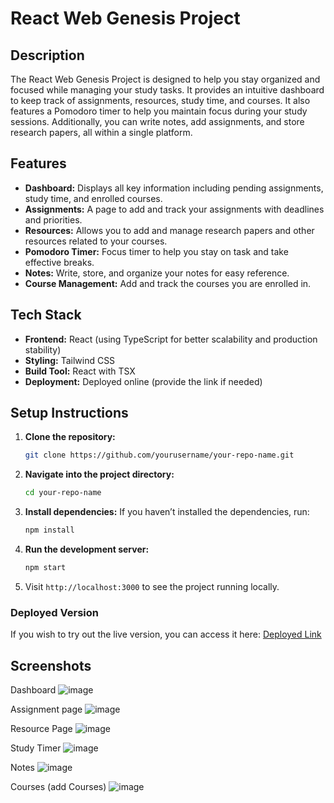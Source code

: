 # React Web Genesis Project

## Description
The React Web Genesis Project is designed to help you stay organized and focused while managing your study tasks. It provides an intuitive dashboard to keep track of assignments, resources, study time, and courses. It also features a Pomodoro timer to help you maintain focus during your study sessions. Additionally, you can write notes, add assignments, and store research papers, all within a single platform.

## Features
- **Dashboard:** Displays all key information including pending assignments, study time, and enrolled courses.
- **Assignments:** A page to add and track your assignments with deadlines and priorities.
- **Resources:** Allows you to add and manage research papers and other resources related to your courses.
- **Pomodoro Timer:** Focus timer to help you stay on task and take effective breaks.
- **Notes:** Write, store, and organize your notes for easy reference.
- **Course Management:** Add and track the courses you are enrolled in.

## Tech Stack
- **Frontend:** React (using TypeScript for better scalability and production stability)
- **Styling:** Tailwind CSS
- **Build Tool:** React with TSX
- **Deployment:** Deployed online (provide the link if needed)

## Setup Instructions
1. **Clone the repository:**
   ```bash
   git clone https://github.com/yourusername/your-repo-name.git
   ```
2. **Navigate into the project directory:**
   ```bash
   cd your-repo-name
   ```
3. **Install dependencies:**
   If you haven’t installed the dependencies, run:
   ```bash
   npm install
   ```
4. **Run the development server:**
   ```bash
   npm start
   ```
5. Visit `http://localhost:3000` to see the project running locally.

### Deployed Version
If you wish to try out the live version, you can access it here: [Deployed Link](Yhttps://react-web-genesis-project.vercel.app/)

## Screenshots
Dashboard
![image](https://github.com/user-attachments/assets/8fbf907d-4b03-4858-af57-67bb132032f8)

Assignment page
![image](https://github.com/user-attachments/assets/a5d82282-4365-4f68-b554-c8d00229f2c0)

Resource Page 
![image](https://github.com/user-attachments/assets/6bc80fbd-c6d8-452e-b3c6-b52a2cf9a244)

Study Timer 
![image](https://github.com/user-attachments/assets/0ec93315-58ba-47a2-990e-85c1f0d59744)

Notes
![image](https://github.com/user-attachments/assets/8ce2bafd-8d0e-49b4-bf5d-57603eb89d39)

Courses (add Courses)
![image](https://github.com/user-attachments/assets/84bdbb1c-3d3f-410a-acb6-da270fc33654)






